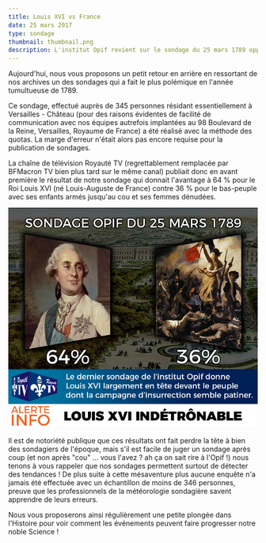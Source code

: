 ```yaml
---
title: Louis XVI vs France
date: 25 mars 2017
type: sondage
thumbnail: thumbnail.png
description: L'institut Opif revient sur le sondage du 25 mars 1789 opposant Louis XVI au bas-peuple français.
---
```


Aujourd'hui, nous vous proposons un petit retour en arrière en ressortant de nos archives un des sondages qui a fait le plus polémique en l'année tumultueuse de 1789.

Ce sondage, effectué auprès de 345 personnes résidant essentiellement à Versailles - Château (pour des raisons évidentes de facilité de communication avec nos équipes autrefois implantées au 98 Boulevard de la Reine, Versailles, Royaume de France) a été réalisé avec la méthode des quotas. La marge d'erreur n'était alors pas encore requise pour la publication de sondages.

La chaîne de télévision Royauté TV (regrettablement remplacée par BFMacron TV bien plus tard sur le même canal) publiait donc en avant première le résultat de notre sondage qui donnait l'avantage à 64 % pour le Roi Louis XVI (né Louis-Auguste de France) contre 36 % pour le bas-peuple avec ses enfants armés jusqu'au cou et ses femmes dénudées.

[![Sondage du 25 mars 1789](sondage-louisXVI.png)](sondage-louisXVI.png)

Il est de notoriété publique que ces résultats ont fait perdre la tête à bien des sondagiers de l'époque, mais s'il est facile de juger un sondage après coup (et non après "cou" ... vous l'avez ? ah ça on sait rire à l'Opif !) nous tenons à vous rappeler que nos sondages permettent surtout de détecter des tendances ! De plus suite à cette mésaventure plus aucune enquête n'a jamais été effectuée avec un échantillon de moins de 346 personnes, preuve que les professionnels de la météorologie sondagière savent apprendre de leurs erreurs.

Nous vous proposerons ainsi régulièrement une petite plongée dans l'Histoire pour voir comment les événements peuvent faire progresser notre noble Science !
